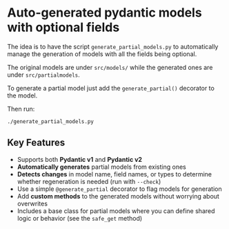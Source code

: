 # Auto-generated pydantic models with optional fields

The idea is to have the script `generate_partial_models.py` to automatically manage the generation of models with all the fields being optional.

The original models are under `src/models/` while the generated ones are under `src/partialmodels`.

To generate a partial model just add the `generate_partial()` decorator to the model.

Then run:
```
./generate_partial_models.py
```

## Key Features
- Supports both **Pydantic v1** and **Pydantic v2**
- **Automatically generates** partial models from existing ones
- **Detects changes** in model name, field names, or types to determine whether regeneration is needed (run with `--check`)
- Use a simple `@generate_partial` decorator to flag models for generation
- Add **custom methods** to the generated models without worrying about overwrites
- Includes a base class for partial models where you can define shared logic or behavior (see the `safe_get` method)

